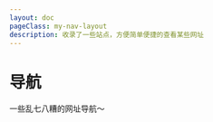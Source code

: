 ```yaml
---
layout: doc
pageClass: my-nav-layout
description: 收录了一些站点，方便简单便捷的查看某些网址
---
```


<script setup>
import { NAV_DATA } from "../../share/constants/index"
</script>
<style lang="scss">
.my-nav-layout {
  /* 覆盖全局的 vp-layout-max-width（仅当前页面使用） */
  --vp-layout-max-width: 1660px;

  .container {
    max-width: var(--vp-layout-max-width) !important;
  }
  .content-container,
  .content {
    max-width: 100% !important;
  }

  .aside {
    padding-left: 0;
    max-width: 224px;
  }

  .custom-block {
    background: var(--my-custom-block-tip-bg);
    .custom-block-title {
      font-size: var(--vp-custom-block-font-size);
    }
    ul {
      margin: 8px 0;
    }
    li {
      margin: 0;
    }
  }

  .vp-doc h2 {
    margin-top: 24px;
  }
}
</style>

# 导航

<div class="custom-block">
  <div>一些乱七八糟的网址导航～</div>
</div>

<navLinks v-for="{title, items} in NAV_DATA" :title="title" :items="items"/>

<br />

